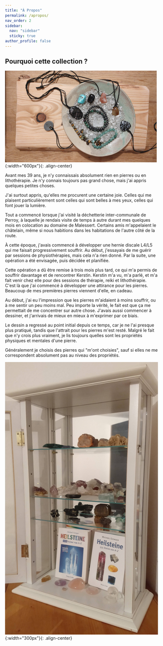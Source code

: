 ```yaml
---
title: "À Propos"
permalink: /apropos/
nav_order: 2
sidebar:
  nav: "sidebar"
  sticky: true
author_profile: false
---
```


## Pourquoi cette collection ?

![recharge](/images/default_teaser_500x300.jpg "Recharge"){:width="600px"}{: .align-center}

Avant mes 39 ans, je n'y connaissais absolument rien en pierres ou en lithothérapie.
Je n'y connais toujours pas grand chose, mais j'ai appris quelques petites choses.

J'ai surtout appris, qu'elles me procurent une certaine joie. Celles qui me plaisent 
particulièrement sont celles qui sont belles à mes yeux, celles qui font jouer la 
lumière.

Tout a commencé lorsque j'ai visité la déchetterie inter-communale de Perroy, à laquelle
je rendais visite de temps à autre durant mes quelques mois en colocation au domaine
de Malessert. Certains amis m'appelaient le châtelain, même si nous habitions dans les
habitations de l'autre côté de la route.

À cette époque, j'avais commencé à développer une hernie discale L4/L5 qui me faisait 
progressivement souffrir. Au début, j'essayais de me guérir par sessions de physiothérapies,
mais cela n'a rien donné. Par la suite, une opération a été envisagée, puis décidée et 
planifiée.

Cette opération a dû être remise à trois mois plus tard, ce qui m'a permis de souffrir 
davantage et de rencontrer Kerstin. Kerstin m'a vu, m'a parlé, et m'a fait venir chez
elle pour des sessions de thérapie, reiki et lithothérapie. C'est là que j'ai commencé
à développer une attirance pour les pierres. Beaucoup de mes premières pierres viennent 
d'elle, en cadeau.

Au début, j'ai eu l'impression que les pierres m'aidaient à moins souffrir, ou à me 
sentir un peu moins mal. Peu importe la vérité, le fait est que ça me permettait de
me concentrer sur autre chose. J'avais aussi commencer à dessiner, et j'arrivais de
mieux en mieux à m'exprimer par ce biais.

Le dessin a regressé au point initial depuis ce temps, car je ne l'ai presque plus
pratiqué, tandis que l'attrait pour les pierres m'est resté. Malgré le fait que n'y 
crois plus vraiment, je lis toujours quelles sont les propriétés physiques et mentales
d'une pierre.

Généralement je choisis des pierres qui "m'ont choisies", sauf si elles ne me correspondent
absolument pas au niveau des propriétés.

![vitrine](/images/vitrine_20200520_cropped.jpg "Vitrine"){:width="300px"}{: .align-center}
